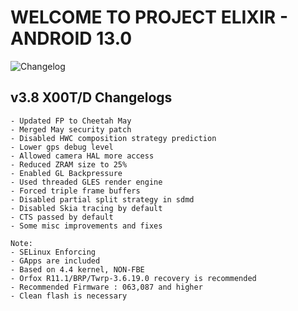 # WELCOME TO PROJECT ELIXIR - ANDROID 13.0

![Changelog](https://i.imgur.com/vDxXjpT.jpg)

## v3.8 X00T/D Changelogs
```
- Updated FP to Cheetah May
- Merged May security patch
- Disabled HWC composition strategy prediction
- Lower gps debug level
- Allowed camera HAL more access
- Reduced ZRAM size to 25%
- Enabled GL Backpressure
- Used threaded GLES render engine
- Forced triple frame buffers
- Disabled partial split strategy in sdmd 
- Disabled Skia tracing by default
- CTS passed by default
- Some misc improvements and fixes

Note: 
- SELinux Enforcing
- GApps are included
- Based on 4.4 kernel, NON-FBE
- Orfox R11.1/BRP/Twrp-3.6.19.0 recovery is recommended
- Recommended Firmware : 063,087 and higher
- Clean flash is necessary
```
